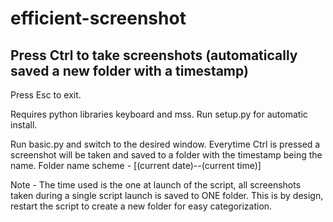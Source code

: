 # efficient-screenshot
## Press Ctrl to take screenshots (automatically saved a new folder with a timestamp)
Press Esc to exit.

Requires python libraries keyboard and mss. Run setup.py for automatic install.

Run basic.py and switch to the desired window. Everytime Ctrl is pressed a screenshot will be taken and saved to a folder with the timestamp being the name.
Folder name scheme - [(current date)--(current time)]

Note - The time used is the one at launch of the script, all screenshots taken during a single script launch is saved to ONE folder. This is by design, restart the script to create a new folder for easy categorization.
